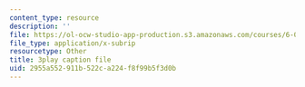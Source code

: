 ```yaml
---
content_type: resource
description: ''
file: https://ol-ocw-studio-app-production.s3.amazonaws.com/courses/6-006-introduction-to-algorithms-fall-2011/2955a552911b522ca224f8f99b5f3d0b_-DwGrJ8JxDc.vtt
file_type: application/x-subrip
resourcetype: Other
title: 3play caption file
uid: 2955a552-911b-522c-a224-f8f99b5f3d0b
---
```

